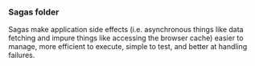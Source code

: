 ### Sagas folder

Sagas make application side effects (i.e. asynchronous things like data fetching and impure things like accessing the browser cache) easier to manage, more efficient to execute, simple to test, and better at handling failures.
